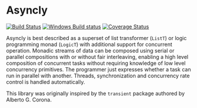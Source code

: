 # Asyncly

[![Build Status](https://travis-ci.org/harendra-kumar/asyncly.svg?branch=master)](https://travis-ci.org/harendra-kumar/asyncly)
[![Windows Build status](https://ci.appveyor.com/api/projects/status/h2bcgw7xa2jxe222?svg=true)](https://ci.appveyor.com/project/harendra-kumar/asyncly)
[![Coverage Status](https://coveralls.io/repos/harendra-kumar/asyncly/badge.svg?branch=master&service=github)](https://coveralls.io/github/harendra-kumar/asyncly?branch=master)

Asyncly is best described as a superset of list transformer (`ListT`) or logic
programming monad (`LogicT`) with additional support for concurrent operation.
Monadic streams of data can be composed using serial or parallel compositions
with or without fair interleaving, enabling a high level composition of
concurrent tasks without requiring knowledge of low level concurrency
primitives. The programmer just expresses whether a task can run in parallel
with another. Threads, synchronization and concurrency rate control is handled
automatically.

This library was originally inspired by the `transient` package authored by
Alberto G. Corona.
